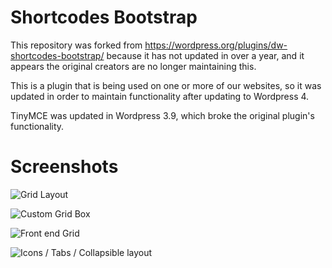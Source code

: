 Shortcodes Bootstrap
====================

This repository was forked from https://wordpress.org/plugins/dw-shortcodes-bootstrap/ because it has not updated in over a year, and it appears the original creators are no longer maintaining this.  

This is a plugin that is being used on one or more of our websites, so it was updated in order to maintain functionality after updating to Wordpress 4.  

TinyMCE was updated in Wordpress 3.9, which broke the original plugin's functionality.

Screenshots
===========

![Grid Layout](/screenshots/screenshot-1.png?raw=true "Grid layout")

![Custom Grid Box](/screenshots/screenshot-2.png?raw=true "Custom Grid Box")

![Front end Grid](/screenshots/screenshot-3.png?raw=true "Front end Grid, notifications, buttons")

![Icons / Tabs / Collapsible layout](/screenshots/screenshot-4.png?raw=true "Icons / Tabs / Collapsible layout")
